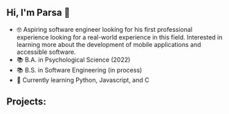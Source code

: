 ## Hi, I'm Parsa 👋

- 🤓 Aspiring software engineer looking for his first professional experience looking for a real-world experience in this field. Interested in learning more about the development of mobile applications and accessible software. 
- 📚 B.A. in Psychological Science (2022)
- 📚 B.S. in Software Engineering (in process)
- 🌱 Currently learning Python, Javascript, and C

## Projects:

<!--
**ParsaDj/ParsaDj** is a ✨ _special_ ✨ repository because its `README.md` (this file) appears on your GitHub profile.

Here are some ideas to get you started:

- 🔭 I’m currently working on ...
- 🌱 I’m currently learning ...
- 👯 I’m looking to collaborate on ...
- 🤔 I’m looking for help with ...
- 💬 Ask me about ...
- 📫 How to reach me: ...
- 😄 Pronouns: ...
- ⚡ Fun fact: ...
-->
